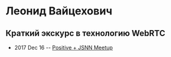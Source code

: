 # Леонид Вайцехович

## Краткий экскурс в технологию WebRTC
- 2017 Dec 16 -- [Positive + JSNN Meetup](https://www.youtube.com/watch?v=3j0bZg3ZvAQ)    
